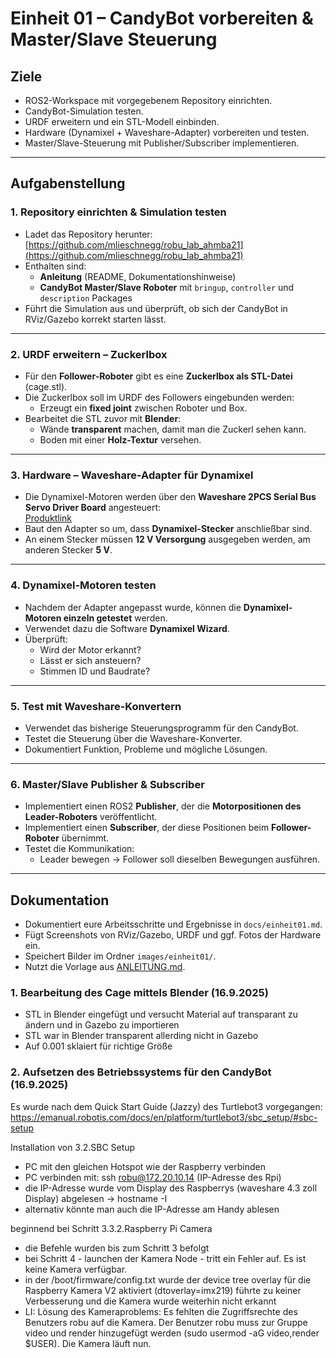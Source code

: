 # Einheit 01 – CandyBot vorbereiten & Master/Slave Steuerung

## Ziele
- ROS2-Workspace mit vorgegebenem Repository einrichten.  
- CandyBot-Simulation testen.  
- URDF erweitern und ein STL-Modell einbinden.  
- Hardware (Dynamixel + Waveshare-Adapter) vorbereiten und testen.  
- Master/Slave-Steuerung mit Publisher/Subscriber implementieren.  

---

## Aufgabenstellung

### 1. Repository einrichten & Simulation testen
- Ladet das Repository herunter:  
  [https://github.com/mlieschnegg/robu_lab_ahmba21](https://github.com/mlieschnegg/robu_lab_ahmba21)  
- Enthalten sind:  
  - **Anleitung** (README, Dokumentationshinweise)  
  - **CandyBot Master/Slave Roboter** mit `bringup`, `controller` und `description` Packages  
- Führt die Simulation aus und überprüft, ob sich der CandyBot in RViz/Gazebo korrekt starten lässt.  

---

### 2. URDF erweitern – Zuckerlbox
- Für den **Follower-Roboter** gibt es eine **Zuckerlbox als STL-Datei** (cage.stl).  
- Die Zuckerlbox soll im URDF des Followers eingebunden werden:  
  - Erzeugt ein **fixed joint** zwischen Roboter und Box.  
- Bearbeitet die STL zuvor mit **Blender**:  
  - Wände **transparent** machen, damit man die Zuckerl sehen kann.  
  - Boden mit einer **Holz-Textur** versehen.  

---

### 3. Hardware – Waveshare-Adapter für Dynamixel
- Die Dynamixel-Motoren werden über den **Waveshare 2PCS Serial Bus Servo Driver Board** angesteuert:  
  [Produktlink](https://www.amazon.de/dp/B0DK79JNNK?ref=ppx_yo2ov_dt_b_fed_asin_title)  
- Baut den Adapter so um, dass **Dynamixel-Stecker** anschließbar sind.  
- An einem Stecker müssen **12 V Versorgung** ausgegeben werden, am anderen Stecker **5 V**.  

---

### 4. Dynamixel-Motoren testen
- Nachdem der Adapter angepasst wurde, können die **Dynamixel-Motoren einzeln getestet** werden.  
- Verwendet dazu die Software **Dynamixel Wizard**.  
- Überprüft:  
  - Wird der Motor erkannt?  
  - Lässt er sich ansteuern?  
  - Stimmen ID und Baudrate?  

---

### 5. Test mit Waveshare-Konvertern
- Verwendet das bisherige Steuerungsprogramm für den CandyBot.  
- Testet die Steuerung über die Waveshare-Konverter.  
- Dokumentiert Funktion, Probleme und mögliche Lösungen.  

---

### 6. Master/Slave Publisher & Subscriber
- Implementiert einen ROS2 **Publisher**, der die **Motorpositionen des Leader-Roboters** veröffentlicht.  
- Implementiert einen **Subscriber**, der diese Positionen beim **Follower-Roboter** übernimmt.  
- Testet die Kommunikation:  
  - Leader bewegen → Follower soll dieselben Bewegungen ausführen.  

---

## Dokumentation
- Dokumentiert eure Arbeitsschritte und Ergebnisse in `docs/einheit01.md`.  
- Fügt Screenshots von RViz/Gazebo, URDF und ggf. Fotos der Hardware ein.  
- Speichert Bilder im Ordner `images/einheit01/`.  
- Nutzt die Vorlage aus [ANLEITUNG.md](../ANLEITUNG.md).  

### 1. Bearbeitung des Cage mittels Blender (16.9.2025)
- STL in Blender eingefügt und versucht Material auf transparant zu ändern und in Gazebo zu importieren
- STL war in Blender transparent allerding nicht in Gazebo 
- Auf 0.001 sklaiert für richtige Größe

### 2. Aufsetzen des Betriebssystems für den CandyBot (16.9.2025)

Es wurde nach dem Quick Start Guide (Jazzy) des Turtlebot3 vorgegangen: 
https://emanual.robotis.com/docs/en/platform/turtlebot3/sbc_setup/#sbc-setup

Installation von 3.2.SBC Setup
- PC mit den gleichen Hotspot wie der Raspberry verbinden
- PC verbinden mit: ssh robu@172.20.10.14 (IP-Adresse des Rpi)
- die IP-Adresse wurde vom Display des Raspberrys (waveshare 4.3 zoll Display) abgelesen -> hostname -I
- alternativ könnte man auch die IP-Adresse am Handy ablesen

beginnend bei Schritt 3.3.2.Raspberry Pi Camera
- die Befehle wurden bis zum Schritt 3 befolgt
- bei Schritt 4 - launchen der Kamera Node - tritt ein Fehler auf. Es ist keine Kamera verfügbar.
- in der /boot/firmware/config.txt wurde der device tree overlay für die Raspberry Kamera V2 aktiviert (dtoverlay=imx219) führte zu keiner Verbesserung und die Kamera wurde weiterhin nicht erkannt
- LI: Lösung des Kameraproblems: Es fehlten die Zugriffsrechte des Benutzers robu auf die Kamera. Der Benutzer robu muss zur Gruppe video und render hinzugefügt werden (sudo usermod -aG video,render $USER). Die Kamera läuft nun.
